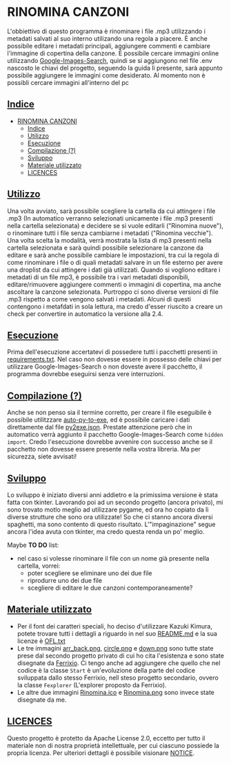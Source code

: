# RINOMINA CANZONI
L'obbiettivo di questo programma è rinominare i file .mp3 utilizzando i metadati salvati al suo interno utilizando una regola a piacere.
È anche possibile editare i metadati principali, aggiungere commenti e cambiare l'immagine di copertina della canzone. 
È possibile cercare immagini online utilizzando [Google-Images-Search](https://pypi.org/project/Google-Images-Search/), quindi se si aggiungono nel file .env nascosto le chiavi del progetto, seguendo la guida lì presente, sarà appunto possibile aggiungere le immagini come desiderato. Al momento non è possibli cercare immagini all'interno del pc

## [Indice](#indice)
- [RINOMINA CANZONI](#rinomina-canzoni)
  - [Indice](#indice)
  - [Utilizzo](#utilizzo)
  - [Esecuzione](#esecuzione)
  - [Compilazione (?)](#compilazione-)
  - [Sviluppo](#sviluppo)
  - [Materiale utilizzato](#materiale-utilizzato)
  - [LICENCES](#licences)

## [Utilizzo](#indice)
Una volta avviato, sarà possibile scegliere la cartella da cui attingere i file .mp3 (In automatico verranno selezionati unicamente i file .mp3 presenti nella cartella selezionata) e decidere se si vuole editarli ("Rinomina nuove"), o rinominare tutti i file senza cambiarne i metadati ("Rinomina vecchie").
Una volta scelta la modalità, verrà mostrata la lista di mp3 presenti nella cartella selezionata e sarà quindi possibile selezionare la canzone da editare e sarà anche possibile cambiare le impostazioni, tra cui la regola di come rinominare i file o di quali metadati salvare in un file esterno per avere una droplist da cui attingere i dati già utilizzati.
Quando si vogliono editare i metadati di un file mp3, è possibile tra i vari metadati disponibili, editare/rimuovere aggiungere commenti o immagini di copertina, ma anche ascoltare la canzone selezionata.
Purtroppo ci sono diverse versioni di file .mp3 rispetto a come vengono salvati i metadati. Alcuni di questi contengono i metafdati in sola lettura, ma credo d'esser riuscito a creare un check per convertire in automatico la versione alla 2.4.

## [Esecuzione](#indice)
Prima dell'esecuzione accertatevi di possedere tutti i pacchetti presenti in [requirements.txt](requirements.txt). Nel caso non dovesse essere in possesso delle chiavi per utilizzare Google-Images-Search o non doveste avere il pacchetto, il programma dovrebbe eseguirsi senza vere interruzioni.

## [Compilazione (?)](#indice)
Anche se non penso sia il termine corretto, per creare il file eseguibile è possibile utilitzzare [auto-py-to-exe](https://github.com/brentvollebregt/auto-py-to-exe), ed è possibile caricare i dati direttamente dal file [py2exe.json](https://github.com/Scarlet06/Rinomina-Canzoni/blob/main/py2exe.json). Prestate attenzione però che in automatico verrà aggiunto il pacchetto Google-Images-Search come `hidden import`. Credo l'esecuzione dovrebbe avvenire con successo anche se il pacchetto non dovesse essere presente nella vostra libreria. Ma per sicurezza, siete avvisati!

## [Sviluppo](#indice)
Lo sviluppo è iniziato diversi anni addietro e la primissima versione è stata fatta con tkinter. Lavorando poi ad un secondo progetto (ancora privato), mi sono trovato motlo meglio ad utilizzare pygame, ed ora ho copiato da lì diverse strutture che sono ora utilizzate! So che ci stanno ancora diversi spaghetti, ma sono contento di questo risultato. L'"impaginazione" segue ancora l'idea avuta con tkinter, ma credo questa renda un po' meglio.

Maybe <b>TO DO</b> list:
- nel caso si volesse rinominare il file con un nome già presente nella cartella, vorrei:
  - poter scegliere se eliminare uno dei due file
  - riprodurre uno dei due file
  - scegliere di editare le due canzoni contemporaneamente?

## [Materiale utilizzato](#indice)
- Per il font dei caratteri speciali, ho deciso d'utilizzare Kazuki Kimura, potete trovare tutti i dettagli a riguardo in nel suo [README.md](Font/README.md) e la sua licenze è [OFL.txt](Font/OFL.txt)
- Le tre immagini [arr_back.png](Images/arr_back.png), [circle.png](Images/circle.png) e [down.png](Images/down.png) sono tutte state prese dal secondo progetto privato di cui ho cita l'esistenza e sono state disegnate da [Ferrixio](https://github.com/ferrixio). Ci tengo anche ad aggiungere che quello che nel codice è la classe `Start` è un'evoluzione della parte del codice sviluppata dallo stesso Ferrixio, nell steso progetto secondario, ovvero la classe `Fexplorer` (L'explorer proposto da Ferrixio).
- Le altre due immagini [Rinomina.ico](Images/Rinomina.ico) e [Rinomina.png](Images/Rinomina.png) sono invece state disegnate da me.

## [LICENCES](LICENSE.md)
Questo progetto è protetto da Apache License 2.0, eccetto per tutto il materiale non di nostra proprietà intellettuale, per cui ciascuno possiede la propria licenza. Per ulteriori dettagli è possibile visionare [NOTICE](NOTICE.md).